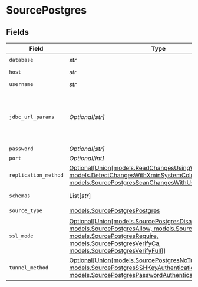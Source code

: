 # SourcePostgres


## Fields

| Field                                                                                                                                                                                                                                                                                                                      | Type                                                                                                                                                                                                                                                                                                                       | Required                                                                                                                                                                                                                                                                                                                   | Description                                                                                                                                                                                                                                                                                                                | Example                                                                                                                                                                                                                                                                                                                    |
| -------------------------------------------------------------------------------------------------------------------------------------------------------------------------------------------------------------------------------------------------------------------------------------------------------------------------- | -------------------------------------------------------------------------------------------------------------------------------------------------------------------------------------------------------------------------------------------------------------------------------------------------------------------------- | -------------------------------------------------------------------------------------------------------------------------------------------------------------------------------------------------------------------------------------------------------------------------------------------------------------------------- | -------------------------------------------------------------------------------------------------------------------------------------------------------------------------------------------------------------------------------------------------------------------------------------------------------------------------- | -------------------------------------------------------------------------------------------------------------------------------------------------------------------------------------------------------------------------------------------------------------------------------------------------------------------------- |
| `database`                                                                                                                                                                                                                                                                                                                 | *str*                                                                                                                                                                                                                                                                                                                      | :heavy_check_mark:                                                                                                                                                                                                                                                                                                         | Name of the database.                                                                                                                                                                                                                                                                                                      |                                                                                                                                                                                                                                                                                                                            |
| `host`                                                                                                                                                                                                                                                                                                                     | *str*                                                                                                                                                                                                                                                                                                                      | :heavy_check_mark:                                                                                                                                                                                                                                                                                                         | Hostname of the database.                                                                                                                                                                                                                                                                                                  |                                                                                                                                                                                                                                                                                                                            |
| `username`                                                                                                                                                                                                                                                                                                                 | *str*                                                                                                                                                                                                                                                                                                                      | :heavy_check_mark:                                                                                                                                                                                                                                                                                                         | Username to access the database.                                                                                                                                                                                                                                                                                           |                                                                                                                                                                                                                                                                                                                            |
| `jdbc_url_params`                                                                                                                                                                                                                                                                                                          | *Optional[str]*                                                                                                                                                                                                                                                                                                            | :heavy_minus_sign:                                                                                                                                                                                                                                                                                                         | Additional properties to pass to the JDBC URL string when connecting to the database formatted as 'key=value' pairs separated by the symbol '&'. (Eg. key1=value1&key2=value2&key3=value3). For more information read about <a href="https://jdbc.postgresql.org/documentation/head/connect.html">JDBC URL parameters</a>. |                                                                                                                                                                                                                                                                                                                            |
| `password`                                                                                                                                                                                                                                                                                                                 | *Optional[str]*                                                                                                                                                                                                                                                                                                            | :heavy_minus_sign:                                                                                                                                                                                                                                                                                                         | Password associated with the username.                                                                                                                                                                                                                                                                                     |                                                                                                                                                                                                                                                                                                                            |
| `port`                                                                                                                                                                                                                                                                                                                     | *Optional[int]*                                                                                                                                                                                                                                                                                                            | :heavy_minus_sign:                                                                                                                                                                                                                                                                                                         | Port of the database.                                                                                                                                                                                                                                                                                                      | 5432                                                                                                                                                                                                                                                                                                                       |
| `replication_method`                                                                                                                                                                                                                                                                                                       | [Optional[Union[models.ReadChangesUsingWriteAheadLogCDC, models.DetectChangesWithXminSystemColumn, models.SourcePostgresScanChangesWithUserDefinedCursor]]](../models/sourcepostgresupdatemethod.md)                                                                                                                       | :heavy_minus_sign:                                                                                                                                                                                                                                                                                                         | Configures how data is extracted from the database.                                                                                                                                                                                                                                                                        |                                                                                                                                                                                                                                                                                                                            |
| `schemas`                                                                                                                                                                                                                                                                                                                  | List[*str*]                                                                                                                                                                                                                                                                                                                | :heavy_minus_sign:                                                                                                                                                                                                                                                                                                         | The list of schemas (case sensitive) to sync from. Defaults to public.                                                                                                                                                                                                                                                     |                                                                                                                                                                                                                                                                                                                            |
| `source_type`                                                                                                                                                                                                                                                                                                              | [models.SourcePostgresPostgres](../models/sourcepostgrespostgres.md)                                                                                                                                                                                                                                                       | :heavy_check_mark:                                                                                                                                                                                                                                                                                                         | N/A                                                                                                                                                                                                                                                                                                                        |                                                                                                                                                                                                                                                                                                                            |
| `ssl_mode`                                                                                                                                                                                                                                                                                                                 | [Optional[Union[models.SourcePostgresDisable, models.SourcePostgresAllow, models.SourcePostgresPrefer, models.SourcePostgresRequire, models.SourcePostgresVerifyCa, models.SourcePostgresVerifyFull]]](../models/sourcepostgressslmodes.md)                                                                                | :heavy_minus_sign:                                                                                                                                                                                                                                                                                                         | SSL connection modes. <br/>  Read more <a href="https://jdbc.postgresql.org/documentation/head/ssl-client.html"> in the docs</a>.                                                                                                                                                                                          |                                                                                                                                                                                                                                                                                                                            |
| `tunnel_method`                                                                                                                                                                                                                                                                                                            | [Optional[Union[models.SourcePostgresNoTunnel, models.SourcePostgresSSHKeyAuthentication, models.SourcePostgresPasswordAuthentication]]](../models/sourcepostgressshtunnelmethod.md)                                                                                                                                       | :heavy_minus_sign:                                                                                                                                                                                                                                                                                                         | Whether to initiate an SSH tunnel before connecting to the database, and if so, which kind of authentication to use.                                                                                                                                                                                                       |                                                                                                                                                                                                                                                                                                                            |